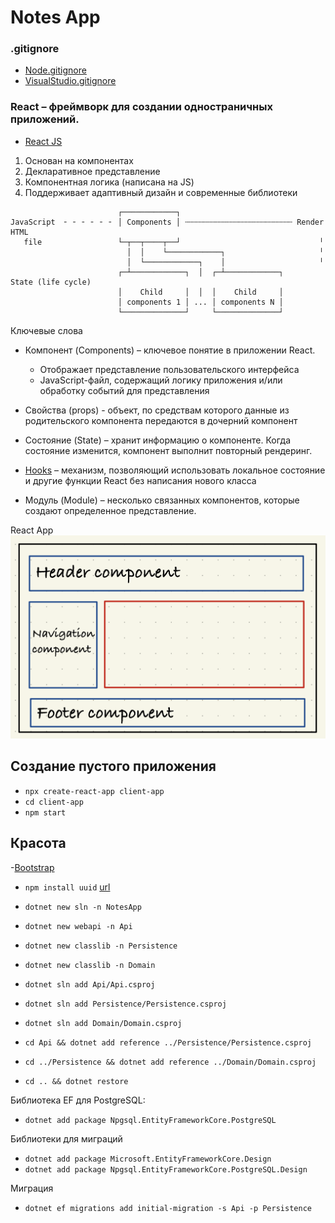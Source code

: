# Notes App

### .gitignore
- [Node.gitignore](https://github.com/iksergey/gitignore/blob/main/Node.gitignore)
- [VisualStudio.gitignore](https://github.com/iksergey/gitignore/blob/main/VisualStudio.gitignore)

### React – фреймворк для создании одностраничных приложений.
- [React JS](https://www.reactjs.org)

1. Основан на компонентах
2. Декларативное представление
3. Компонентная логика (написана на JS)
4. Поддерживает адаптивный дизайн и современные библиотеки

```
                        ┌────────────┐
JavaScript  ╴ ╴ ╴ ╴ ╴ ╴ │ Components │ ┄┄┄┄┄┄┄┄┄┄┄┄┄┄┄┄┄┄┄┄┄┄┄┄ Render HTML
   file                 └─┬──┬────┬──┘                               ╵
                          │  │    └────────────┐                     ╵
                          │  └────────────┐    │                     ╵
                        ┌─┴────────────┐  │  ┌─┴────────────┐      State (life cycle)
                        │    Child     │  │  │    Child     │
                        │ components 1 │ ... │ components N │
                        └──────────────┘     └──────────────┘
```
Ключевые слова

- Компонент (Components) – ключевое понятие в приложении React. 
  - Отображает представление пользовательского интерфейса
  - JavaScript-файл, содержащий логику приложения и/или обработку событий для представления

- Свойства (props) - объект, по средствам которого данные из родительского компонента передаются в дочерний компонент

- Состояние (State) – хранит информацию о компоненте. Когда состояние изменится, компонент выполнит повторный рендеринг.

- [Hooks](https://react.dev/reference/react) – механизм, позволяющий использовать локальное состояние и другие функции React без написания нового класса

- Модуль (Module) – несколько связанных компонентов, которые создают определенное представление.

React App
![react-app-img.png](./react-app-img.png)

## Создание пустого приложения
- `npx create-react-app client-app`
- `cd client-app`
- `npm start`

## Красота
-[Bootstrap](https://getbootstrap.com)

- `npm install uuid` [url](https://www.npmjs.com/package/uuid)


- `dotnet new sln -n NotesApp`
- `dotnet new webapi -n Api`
- `dotnet new classlib -n Persistence`
- `dotnet new classlib -n Domain`
- `dotnet sln add Api/Api.csproj`
- `dotnet sln add Persistence/Persistence.csproj`
- `dotnet sln add Domain/Domain.csproj`
- `cd Api && dotnet add reference ../Persistence/Persistence.csproj`
- `cd ../Persistence && dotnet add reference ../Domain/Domain.csproj`
- `cd .. && dotnet restore`

Библиотека EF для PostgreSQL:
- `dotnet add package Npgsql.EntityFrameworkCore.PostgreSQL`

Библиотеки для миграций 
- `dotnet add package Microsoft.EntityFrameworkCore.Design`
- `dotnet add package Npgsql.EntityFrameworkCore.PostgreSQL.Design`

Миграция 
- `dotnet ef migrations add initial-migration -s Api -p Persistence`